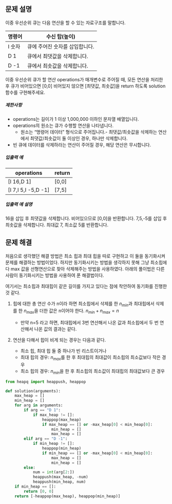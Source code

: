 ## 문제 설명

이중 우선순위 큐는 다음 연산을 할 수 있는 자료구조를 말합니다.

| 명령어 | 수신 탑(높이)                  |
| ------ | ------------------------------ |
| I 숫자 | 큐에 주어진 숫자를 삽입합니다. |
| D 1    | 큐에서 최댓값을 삭제합니다.    |
| D -1   | 큐에서 최솟값을 삭제합니다.    |

이중 우선순위 큐가 할 연산 operations가 매개변수로 주어질 때, 모든 연산을 처리한 후 큐가 비어있으면 [0,0] 비어있지 않으면 [최댓값, 최솟값]을 return 하도록 solution 함수를 구현해주세요.

##### 제한사항

- operations는 길이가 1 이상 1,000,000 이하인 문자열 배열입니다.
- operations의 원소는 큐가 수행할 연산을 나타냅니다.
  - 원소는 “명령어 데이터” 형식으로 주어집니다.- 최댓값/최솟값을 삭제하는 연산에서 최댓값/최솟값이 둘 이상인 경우, 하나만 삭제합니다.
- 빈 큐에 데이터를 삭제하라는 연산이 주어질 경우, 해당 연산은 무시합니다.

##### 입출력 예

| operations          | return |
| ------------------- | ------ |
| [I 16,D 1]          | [0,0]  |
| [I 7,I 5,I -5,D -1] | [7,5]  |

##### 입출력 예 설명

16을 삽입 후 최댓값을 삭제합니다. 비어있으므로 [0,0]을 반환합니다.
7,5,-5를 삽입 후 최솟값을 삭제합니다. 최대값 7, 최소값 5를 반환합니다.



## 문제 해결

처음으로 생각했던 해결 방법은 최소 힙과 최대 힙을 따로 구현하고 이 둘을 동기화시켜 문제를 해결하는 방법이었다. 하지만 동기화시키는 방법을 생각하지 못해 그냥 최소힙에다 max 값을 선형연산으로 찾아 삭제해주는 방법을 사용하였다. 아래의 풀이법은 다른 사람이 동기화시키는 방법을 사용하여 푼 해결법이다.

여기서는 최소힙과 최대힙이 같은 길이를 가지고 있다는 점에 착안하여 동기화를 진행한 것 같다.

1. 힙에 대한 총 연산 수가 n이라 하면 최소힙에서 삭제를 한 $n_{min}$과 최대힙에서 삭제를 한 $n_{max}$을 더한 값은 n이어야 한다. $n_{min} + n_{max} = n$
   - 만약 n=5 라고 하면, 최대힙에서 3번 연산해서 나온 값과 최소힙에서 두 번 연산해서 나온 값의 결과는 같다.

2. 연산을 다해서 힙이 비게 되는 경우는 다음과 같다.
   - 최소 힙, 최대 힙 둘 중 하나가 빈 리스트이거나
   - 최대 힙의 경우: $n_{max}$를 한 후 최대힙의 최대값이 최소힙의 최소값보다 작은 경우
   - 최소 힙의 경우: $n_{min}$을 한 후 최소힙의 최소값이 최대힙의 최대값보다 큰 경우

```python
from heapq import heappush, heappop

def solution(arguments):
    max_heap = []
    min_heap = []
    for arg in arguments:
        if arg == "D 1":
            if max_heap != []:
                heappop(max_heap)
                if max_heap == [] or -max_heap[0] < min_heap[0]:
                    min_heap = []
                    max_heap = []
        elif arg == "D -1":
            if min_heap != []:
                heappop(min_heap)
                if min_heap == [] or -max_heap[0] < min_heap[0]:
                    max_heap = []
                    min_heap = []
        else:
            num = int(arg[2:])
            heappush(max_heap, -num)
            heappush(min_heap, num)
    if min_heap == []:
        return [0, 0]
    return [-heappop(max_heap), heappop(min_heap)]
```


